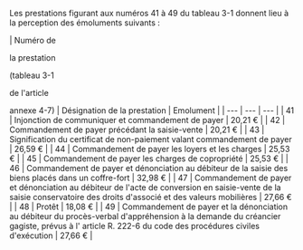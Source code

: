 Les prestations figurant aux numéros 41 à 49 du tableau 3-1 donnent lieu à la perception des émoluments suivants :


 




| Numéro de

la prestation

(tableau 3-1

de l'article

annexe 4-7) | 
Désignation de la prestation | 
Emolument |
| --- | --- | --- |
| 
41 | 
Injonction de communiquer et commandement de payer | 
20,21 € |
| 
42 | 
Commandement de payer précédant la saisie-vente | 
20,21 € |
| 
43 | 
Signification du certificat de non-paiement valant commandement de payer | 
26,59 € |
| 
44 | 
Commandement de payer les loyers et les charges | 
25,53 € |
| 
45 | 
Commandement de payer les charges de copropriété | 
25,53 € |
| 
46 | 
Commandement de payer et dénonciation au débiteur de la saisie des biens placés dans un coffre-fort | 
32,98 € |
| 
47 | 
Commandement de payer et dénonciation au débiteur de l'acte de conversion en saisie-vente de la saisie conservatoire des droits d'associé et des valeurs mobilières | 
27,66 € |
| 
48 | 
Protêt | 
18,08 € |
| 
49 | 
Commandement de payer et la dénonciation au débiteur du procès-verbal d'appréhension à la demande du créancier gagiste, prévus à l' article R. 222-6 du code des procédures civiles d'exécution  | 
27,66 € |


  
